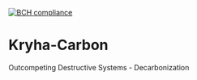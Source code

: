 [![BCH compliance](https://bettercodehub.com/edge/badge/OdysseyMomentum/Kryha-Carbon?branch=main&token=4d95ce2460faea6b6c52c354d835c09767a46a63)](https://bettercodehub.com/)

# Kryha-Carbon
Outcompeting Destructive Systems - Decarbonization
